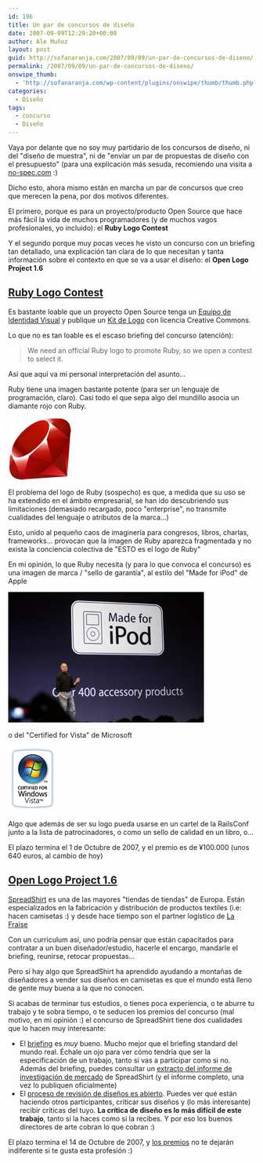 ```yaml
---
id: 196
title: Un par de concursos de diseño
date: 2007-09-09T12:29:20+00:00
author: Ale Muñoz
layout: post
guid: http://sofanaranja.com/2007/09/09/un-par-de-concursos-de-diseno/
permalink: /2007/09/09/un-par-de-concursos-de-diseno/
onswipe_thumb:
  - 'http://sofanaranja.com/wp-content/plugins/onswipe/thumb/thumb.php?src=/images/2007/09/ruby-logo-128.png&amp;w=600&amp;h=800&amp;zc=1&amp;q=75&amp;f=0'
categories:
  - Diseño
tags:
  - concurso
  - Diseño
---
```

Vaya por delante que no soy muy partidario de los concursos de diseño, ni del "diseño de muestra", ni de "enviar un par de propuestas de diseño con el presupuesto" (para una explicación más sesuda, recomiendo una visita a [no-spec.com](http://www.no-spec.com/articles/ten-reasons/) :)

Dicho esto, ahora mismo están en marcha un par de concursos que creo que merecen la pena, por dos motivos diferentes.

El primero, porque es para un proyecto/producto Open Source que hace más fácil la vida de muchos programadores (y de muchos vagos profesionales, yo incluido): el **Ruby Logo Contest**

Y el segundo porque muy pocas veces he visto un concurso con un briefing tan detallado, una explicación tan clara de lo que necesitan y tanta información sobre el contexto en que se va a usar el diseño: el **Open Logo Project 1.6**

## [Ruby Logo Contest](http://www.ruby-assn.org/logo-contest.html.en)

Es bastante loable que un proyecto Open Source tenga un [Equipo de Identidad Visual](http://rubyidentity.org/) y publique un [Kit de Logo](http://rubyidentity.org/ruby-logo-kit.zip) con licencia Creative Commons.

Lo que no es tan loable es el escaso briefing del concurso (atención):

> We need an official Ruby logo to promote Ruby, so we open a contest to select it.

Así que aquí va mi personal interpretación del asunto...

Ruby tiene una imagen bastante potente (para ser un lenguaje de programación, claro). Casi todo el que sepa algo del mundillo asocia un diamante rojo con Ruby.

<img src="/images/2007/09/ruby-logo-128.png" alt="ruby_logo_128.png" border="0" width="128" height="128" />

El problema del logo de Ruby (sospecho) es que, a medida que su uso se ha extendido en el ámbito empresarial, se han ido descubriendo sus limitaciones (demasiado recargado, poco "enterprise", no transmite cualidades del lenguaje o atributos de la marca...)

Esto, unido al pequeño caos de imaginería para congresos, libros, charlas, frameworks... provocan que la imagen de Ruby aparezca fragmentada y no exista la conciencia colectiva de "ESTO es el logo de Ruby"

En mi opinión, lo que Ruby necesita (y para lo que convoca el concurso) es una imagen de marca / "sello de garantía", al estilo del "Made for iPod" de Apple

<img src="/images/2007/09/made-for-ipod-logo.jpg" alt="made_for_ipod_logo.jpg" border="0" width="400" height="266" />

o del "Certified for Vista" de Microsoft

<img src="/images/2007/09/certified-for-vista-label.png" alt="certified-for-vista-label.png" border="0" width="100" height="133" />

Algo que además de ser su logo pueda usarse en un cartel de la RailsConf junto a la lista de patrocinadores, o como un sello de calidad en un libro, o...

El plazo termina el 1 de Octubre de 2007, y el premio es de ¥100.000 (unos 640 euros, al cambio de hoy)


## [Open Logo Project 1.6](http://olp.spreadshirt.net/wordpress/about/)

[SpreadShirt](http://spreadshirt.net) es una de las mayores "tiendas de tiendas" de Europa. Están especializados en la fabricación y distribución de productos textiles (i.e: hacen camisetas :) y desde hace tiempo son el partner logístico de [La Fraise](http://www.lafraise.com/)

Con un curriculum así, uno podría pensar que están capacitados para contratar a un buen diseñador/estudio, hacerle el encargo, mandarle el briefing, reunirse, retocar propuestas...

Pero si hay algo que SpreadShirt ha aprendido ayudando a montañas de diseñadores a vender sus diseños en camisetas es que el mundo está lleno de gente muy buena a la que no conocen.

Si acabas de terminar tus estudios, o tienes poca experiencia, o te aburre tu trabajo y te sobra tiempo, o te seducen los premios del concurso (mal motivo, en mi opinión :) el concurso de SpreadShirt tiene dos cualidades que lo hacen muy interesante:

- El [briefing](http://olp.spreadshirt.net/wordpress/?page_id=1533) es *muy* bueno. Mucho mejor que el briefing standard del mundo real. Échale un ojo para ver cómo tendría que ser la especificación de un trabajo, tanto si vas a participar como si no. Además del briefing, puedes consultar un [extracto del informe de investigación de mercado](http://olp.spreadshirt.net/wordpress/2007/09/05/further-insight-and-briefing/) de SpreadShirt (y el informe completo, una vez lo publiquen oficialmente)
- El [proceso de revisión de diseños es abierto](http://olp.spreadshirt.net/wordpress/category/olp16/designs/). Puedes ver qué están haciendo otros participantes, criticar sus diseños y (lo más interesante) recibir críticas del tuyo. **La crítica de diseño es lo más difícil de este trabajo**, tanto si la haces como si la recibes. Y por eso los buenos directores de arte cobran lo que cobran :)

El plazo termina el 14 de Octubre de 2007, y [los premios](http://olp.spreadshirt.net/wordpress/panel-prizes/) no te dejarán indiferente si te gusta esta profesión :)